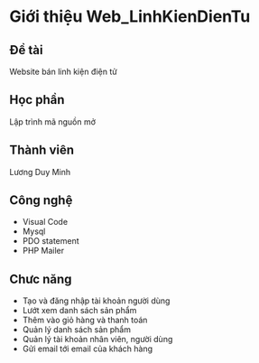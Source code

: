# Giới thiệu Web_LinhKienDienTu

## Đề tài
Website bán linh kiện điện tử

## Học phần
Lập trình mã nguồn mở

## Thành viên
Lương Duy Minh

## Công nghệ
+ Visual Code
+ Mysql
+ PDO statement
+ PHP Mailer
  
## Chưc năng
+ Tạo và đăng nhập tài khoản người dùng
+ Lướt xem danh sách sản phẩm
+ Thêm vào giỏ hàng và thanh toán
+ Quản lý danh sách sản phẩm
+ Quản lý tài khoản nhân viên, người dùng
+ Gửi email tới email của khách hàng
